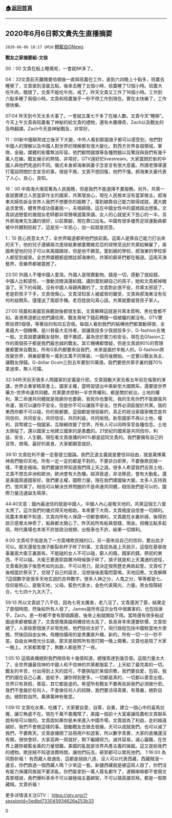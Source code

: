 ###  [:house:返回首頁](https://github.com/ourhimalayas/txt)
---

## 2020年6月6日郭文貴先生直播摘要
`2020-06-06 18:27 GM10` [轉載自GNews](https://gnews.org/zh-hant/224919/)

**戰友之家摘要組-文徐**

00：00 文貴在船上睡覺呢，一會就8K多了。

04：33文貴前天離開曼哈頓後一直與班農在工作，直到六四晚上十點多，班農去睡覺了，文貴直到淩晨五點，後來去睡了五個小時，班農睡了12個小時。班農大吃牛肉，餓壞了。文貴不能吃牛肉，戒了。昨天文貴又工作了16個小時。工作到六點多睡了兩個小時。文貴和班農幾乎一秒不停工作到現在。實在太快樂了，工作很快樂。

07:04 昨天到今天太多大事了。一會就五萬七千多了在線人數。文貴今天“睡聊”。今天上午文貴與班農看了神秘的給文貴的禮物，還有木蘭傳奇，Zach以及戰友的及時翻譯。Zach今天是神秘戰友，非常好。

11：00新中國聯邦成立後天下大變，中外人看到那面旗子都可以感受到，他們對中國人的理解以及中國人對世界的理解都有很大變化。對西方世界各個領域，軍隊，金融，媒體的影響無法形容。他們都問國旗等各種問題以及驚訝與我們有幾千萬人在線。戰友展示的熱情，非常好。GTV遠好於livestream。大家震撼於新的中國人與他們見過的不同。儀式本身郝海東與妻子念宣言有很大意義。所謂老領導還打電話問關於念宣言的事，很是不屑，文貴不想回復，他們不懂。郝海東夫妻代表了人心，良心，良知。

16：00 中南海大墻寫著為人民服務，但是我們不能選擇不要服務。另外，共黨一直說要建立人民當家作主的國家，共黨壞良心，現在人民根本沒有當家做主。郝海東夫婦告訴全世界人我們不想要你的服務了。葉釗穎靠自己能力取得成就，還大膽追求愛情，體育界成功億裏挑一，夫唱婦隨，這在中國女性中的震撼超出想象。文貴談過戀愛的幾個女老師都非常贊嘆選葉來讀。女人的心就是天下民心的一半。另外郝海東先生講的很好，以前靠腳，現在靠口出名。中國有很多優秀足球運動員都被中共體制扼殺了。這是另一半民心，加一起就是民意。

1：10 民心民意太大了，全世界報道都把他們放前面。這兩人是靠自己能力打出來的天下，他的兒子連續兩次進球結果被塞爾維尼亞的球隊受迫於共黨給解雇了，美國希望他的兒子可以來美國踢球，但是他不願意。葉釗穎的學校，郝海東的學校家人都受到威脅。全世界媒體都是關註郝海東的，共黨的窮哥們都在報道。這兩天演藝界，音樂界都被震撼了。

23:50 外國人不懂中國人愛哭。外國人是現實動物，錢是一切，感動了就給錢，中國人比較感性，一激動流眼淚還給錢。講到葉釗穎自己的孩子，她和文貴都掉眼淚了。天下的母親，沒有中國人母親再難的了，文貴對此很不安。共黨太邪惡了，老是對孩子下手，文貴很傷心。文貴深知家人被威脅的難受，文貴與郝海東沒有任何利益關系，僅僅送了兩部手機。老百姓說句真心話，共黨就要威脅孩子家人。

27:00 班農和美國官員聽說後都很生氣，文貴解釋這就是共黨本質啊，黑社會都不如。香港黑道都比他們講信用，戰友用地下錢莊轉錢一個被騙的都沒有。GTV實際投資5個億，等著投的有四五百億。每個人看到我們的結構他們都激動得很，全美最大一個機構，是川普最大支持者，說讓我投多少我就投多少，G-fashion五塊一股。文貴說要讓戰友發財，錢不撒謊，最為忠於實力和安全。現在去Gfasion工作的兩個孩子都是我們最忠誠的戰友。其它機構都懷疑，但是文貴說90%的管理層都要來自戰友。所有G系列都要來自我們，未來是屬於年輕人的。G-fashion將改變世界，俱樂部要有一萬到五萬不同等級，一個月後開始。一定要以戰友為主，讓戰友掙錢。G-dollar Gcoin三到五年要到10萬億。我們要把共黨手裏的錢70%拿過來，無人可擋。

32:34昨天前天很多人問國家的定義是什麽。文貴鼓勵大家去看五年前在倫敦的演講，世界企業家精英會上。國家主權，當時習提出中美新型大國關系，還要提世界藥方-世界命運共同體。共黨要求控制一半世界權利，都是關於統治，土地的權利。第二命運共同體就是我窮你也要窮，我死你也要死，我的生死你們不能跟我共命運，我可以讓你不安全，但是你不可以讓我不安全。世界必須臣服於共黨。我的東西你都不可以碰，你的我都要。這個都是很低級的，真正的政治家國家概念是共同信仰，共同安全，共同信任，共同利益，共同愉悅。新型國家不再以土地，權利，貨幣建立一個國家。互聯網改變了世界，所有人可以同時享受各種信息。土地太狹隘了。還以國家土地建立國家的是愚蠢的。21世紀的國家是共同信仰，利益，安全，人生觀。現在看文貴直播的90%都是認同文貴的。我們要擁有自己的貨幣，商場，最好的美食，大家都願意就好。

39:10 文貴批判不要一定基督立國論。我們正道主義就是要信仰自由，就是萬佛萬神我們敬仰天地。所有一定一定的都是不對的。不要非白即黑，不要像欺民賊一樣，不要走極端，我們要讓世界知道我們得上天之道。很多人希望我們去買土地，文貴不想去非洲和歐洲，歐洲會有大危機。經濟衰退，非法移民，會有大動亂，還是美國周邊國家好。我們要主權，國際力量，現在我們建國後大變。太多人支持我們，恨共黨了。相信可以解決世界問題的不是命運共同體，相信我們是可以的，國際力量迅速誕生萌芽。

44:40天意：國內最迷信的就是中國人。中國人內心是敬天地的，共黨這個王八蛋太黑了。這次我們的儀式得天地相助。本來要下大雨，文貴極度自信會一切順利。班農本來都不知道，文貴向所有人保證一切都會順利。文貴跪在水裏祈禱，後得到啟示感覺太神奇了，船員都太開心了。昨天給所有船員發錢，現金。飛機五點多起飛，時代廣場也本來不許放政治視頻，出租車也不許，結果一切順利。

9:00 文貴咬手指是為了一方面堵欺民賊的口，另一面來自自己的信仰，要出血才可以。那天還發生旗子斷裂和杯子碎了的事，文貴認為是上天啟示，這個在基督故事裏面大衛王裏面有。不能碰的女人不可以碰，窮人的錢，國家的錢，祭祀的東西，不可以碰。大衛王要進耶路撒冷時候旗子碎了。旗子就是和上天溝通的途徑，文貴看到旗子後思考如何出血，不可以用刀，就決定按照歷史典故起誓。文貴咬了後相當於祭天了，兌現了自己的諾言，沒想後後面電閃雷鳴，天地回應。文貴解釋7這個數字是很多天地玄說的吉祥數字。很多人神之分，人鬼之分，等等都是七。信仰是核心，是敬天地，父母。藍色代表水，金色代表陽光，力量。男女陰陽結合，七七四十九太大了。

59:13 所以文貴說了八不信，因為七哥太厲害，老八沒了。文貴還測了簽，結果定了那個時間，然後給所有人發了。James是所有這次女性中很厲害的。也包括唐平，Zach。差一秒都不會有那個霹靂。後來上船就開始下雨。當時還有很多船試圖過來都被驅逐了。文貴感慨美國飛機技術太高了，長島哥本來還要砍價，文貴拒絕了，人家掛那個旗子非常危險，他們技術太好了。飛行路程包括中國駐當地大使館，然後回自由女神。飛機拍攝用的是黑鷹直升機，新的。所有一切一分一秒不差。自由女神燈光分五級，那天是按照所有燈打開一晚上開著。文貴也是陪了大家一晚上。大家都累傻了，無數人都是熬了一夜。

1:05:10 這個直播絕對我們相信有十幾億知道，總搜索達到幾百億。這個力量太大了，全世界讓最信神的中國人和不信神的共黨都服氣了。上天給了最完美的一切。戰友的辛苦，付出得到上天的認可，不要狹隘於某個宗教，我們要自愛，包容。我們的國在自己心裏，是給予，讓你得到更多。一切都是真的，一切都以善意出發。世界只有真假，善惡，其它都是虛的。希望所有戰友不要再告訴我們必須做什麽。我們不會屬於任何人，不會做任何人的奴隸，我們要活得真實，有尊嚴，絕對自由。絕對對自然，萬佛萬神有敬意。

1:09:10 文貴吃水果，吃播了。大家要自愛，自尊，自重，建立一個心中的喜馬拉雅，讓它無處不在。現在千萬不要魔障了，美國一個前十大富豪讓班農和文貴聯系說有啥可以做的。文貴說如果你是未來進入中國市場，文貴說為了利益，走的越遠越好。我們不會做這樣的事。鼓勵戰友去做去發展，天可以成就我們，也可以滅了我們，不要欺天。文貴直播開了註冊用戶和遊客，所以數字真實，大家的直播還沒有開，很快會好。大家高興一周就好，剩下繼續努力。滅共容易，滅心霾難。在世界上鏟除被藍金黃的力量很難。美國的亂就是世界共產主義的操縱。這又是給我們的禮物。欺民賊不知道浪費時間，讓他們玩去。砸郭都可以累死他們。
1:16:00 為同胞祈福！ 有西藏人發通告，這都是胡說八道，沒人可以代表西藏，西藏賊滾一邊去，你們救過一個西藏人嗎？少來這一套。新疆西藏就是被這班人毀了，你們沒有能力保護同族就不要添亂。你們能拿到一萬人簽名都牛了，達賴喇嘛都不會跟文貴那樣說，我們爆料革命不可以被極端主義綁架，不可以搞英雄崇拜。都是一幫欺藏賊。文貴祈福！

更多详情请关注GTV： https://gtv.org//?sessionid=5edbd733045934626a253b33



0
